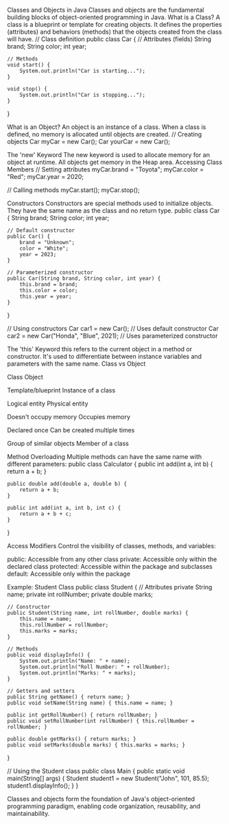 Classes and Objects in Java
Classes and objects are the fundamental building blocks of object-oriented programming in Java.
What is a Class?
A class is a blueprint or template for creating objects. It defines the properties (attributes) and behaviors (methods) that the objects created from the class will have.
// Class definition
public class Car {
    // Attributes (fields)
    String brand;
    String color;
    int year;
    
    // Methods
    void start() {
        System.out.println("Car is starting...");
    }
    
    void stop() {
        System.out.println("Car is stopping...");
    }
}

What is an Object?
An object is an instance of a class. When a class is defined, no memory is allocated until objects are created.
// Creating objects
Car myCar = new Car();
Car yourCar = new Car();

The 'new' Keyword
The new keyword is used to allocate memory for an object at runtime. All objects get memory in the Heap area.
Accessing Class Members
// Setting attributes
myCar.brand = "Toyota";
myCar.color = "Red";
myCar.year = 2020;

// Calling methods
myCar.start();
myCar.stop();

Constructors
Constructors are special methods used to initialize objects. They have the same name as the class and no return type.
public class Car {
    String brand;
    String color;
    int year;
    
    // Default constructor
    public Car() {
        brand = "Unknown";
        color = "White";
        year = 2023;
    }
    
    // Parameterized constructor
    public Car(String brand, String color, int year) {
        this.brand = brand;
        this.color = color;
        this.year = year;
    }
}

// Using constructors
Car car1 = new Car(); // Uses default constructor
Car car2 = new Car("Honda", "Blue", 2021); // Uses parameterized constructor

The 'this' Keyword
this refers to the current object in a method or constructor. It's used to differentiate between instance variables and parameters with the same name.
Class vs Object



Class
Object



Template/blueprint
Instance of a class


Logical entity
Physical entity


Doesn't occupy memory
Occupies memory


Declared once
Can be created multiple times


Group of similar objects
Member of a class


Method Overloading
Multiple methods can have the same name with different parameters:
public class Calculator {
    public int add(int a, int b) {
        return a + b;
    }
    
    public double add(double a, double b) {
        return a + b;
    }
    
    public int add(int a, int b, int c) {
        return a + b + c;
    }
}

Access Modifiers
Control the visibility of classes, methods, and variables:

public: Accessible from any other class
private: Accessible only within the declared class
protected: Accessible within the package and subclasses
default: Accessible only within the package

Example: Student Class
public class Student {
    // Attributes
    private String name;
    private int rollNumber;
    private double marks;
    
    // Constructor
    public Student(String name, int rollNumber, double marks) {
        this.name = name;
        this.rollNumber = rollNumber;
        this.marks = marks;
    }
    
    // Methods
    public void displayInfo() {
        System.out.println("Name: " + name);
        System.out.println("Roll Number: " + rollNumber);
        System.out.println("Marks: " + marks);
    }
    
    // Getters and setters
    public String getName() { return name; }
    public void setName(String name) { this.name = name; }
    
    public int getRollNumber() { return rollNumber; }
    public void setRollNumber(int rollNumber) { this.rollNumber = rollNumber; }
    
    public double getMarks() { return marks; }
    public void setMarks(double marks) { this.marks = marks; }
}

// Using the Student class
public class Main {
    public static void main(String[] args) {
        Student student1 = new Student("John", 101, 85.5);
        student1.displayInfo();
    }
}

Classes and objects form the foundation of Java's object-oriented programming paradigm, enabling code organization, reusability, and maintainability.
